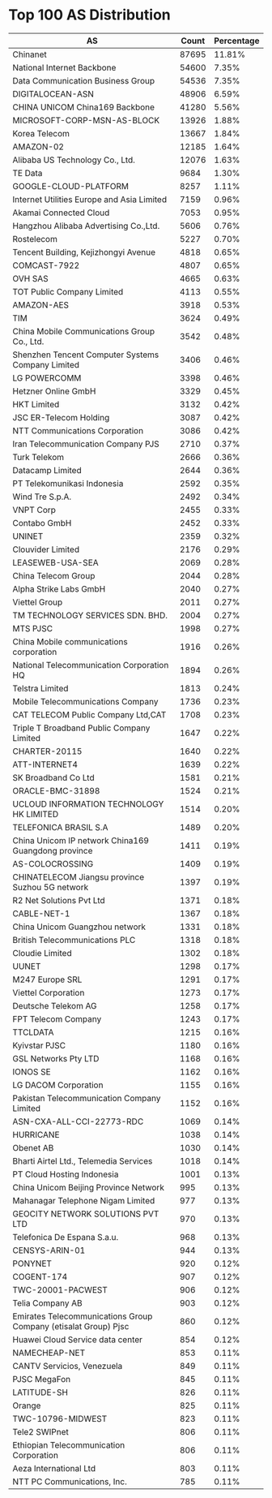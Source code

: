 # Top 100 AS Distribution
| AS | Count | Percentage |
|----|----|----|
| Chinanet | 87695 | 11.81% |
| National Internet Backbone | 54600 | 7.35% |
| Data Communication Business Group | 54536 | 7.35% |
| DIGITALOCEAN-ASN | 48906 | 6.59% |
| CHINA UNICOM China169 Backbone | 41280 | 5.56% |
| MICROSOFT-CORP-MSN-AS-BLOCK | 13926 | 1.88% |
| Korea Telecom | 13667 | 1.84% |
| AMAZON-02 | 12185 | 1.64% |
| Alibaba US Technology Co., Ltd. | 12076 | 1.63% |
| TE Data | 9684 | 1.30% |
| GOOGLE-CLOUD-PLATFORM | 8257 | 1.11% |
| Internet Utilities Europe and Asia Limited | 7159 | 0.96% |
| Akamai Connected Cloud | 7053 | 0.95% |
| Hangzhou Alibaba Advertising Co.,Ltd. | 5606 | 0.76% |
| Rostelecom | 5227 | 0.70% |
| Tencent Building, Kejizhongyi Avenue | 4818 | 0.65% |
| COMCAST-7922 | 4807 | 0.65% |
| OVH SAS | 4665 | 0.63% |
| TOT Public Company Limited | 4113 | 0.55% |
| AMAZON-AES | 3918 | 0.53% |
| TIM | 3624 | 0.49% |
| China Mobile Communications Group Co., Ltd. | 3542 | 0.48% |
| Shenzhen Tencent Computer Systems Company Limited | 3406 | 0.46% |
| LG POWERCOMM | 3398 | 0.46% |
| Hetzner Online GmbH | 3329 | 0.45% |
| HKT Limited | 3132 | 0.42% |
| JSC ER-Telecom Holding | 3087 | 0.42% |
| NTT Communications Corporation | 3086 | 0.42% |
| Iran Telecommunication Company PJS | 2710 | 0.37% |
| Turk Telekom | 2666 | 0.36% |
| Datacamp Limited | 2644 | 0.36% |
| PT Telekomunikasi Indonesia | 2592 | 0.35% |
| Wind Tre S.p.A. | 2492 | 0.34% |
| VNPT Corp | 2455 | 0.33% |
| Contabo GmbH | 2452 | 0.33% |
| UNINET | 2359 | 0.32% |
| Clouvider Limited | 2176 | 0.29% |
| LEASEWEB-USA-SEA | 2069 | 0.28% |
| China Telecom Group | 2044 | 0.28% |
| Alpha Strike Labs GmbH | 2040 | 0.27% |
| Viettel Group | 2011 | 0.27% |
| TM TECHNOLOGY SERVICES SDN. BHD. | 2004 | 0.27% |
| MTS PJSC | 1998 | 0.27% |
| China Mobile communications corporation | 1916 | 0.26% |
| National Telecommunication Corporation HQ | 1894 | 0.26% |
| Telstra Limited | 1813 | 0.24% |
| Mobile Telecommunications Company | 1736 | 0.23% |
| CAT TELECOM Public Company Ltd,CAT | 1708 | 0.23% |
| Triple T Broadband Public Company Limited | 1647 | 0.22% |
| CHARTER-20115 | 1640 | 0.22% |
| ATT-INTERNET4 | 1639 | 0.22% |
| SK Broadband Co Ltd | 1581 | 0.21% |
| ORACLE-BMC-31898 | 1524 | 0.21% |
| UCLOUD INFORMATION TECHNOLOGY HK LIMITED | 1514 | 0.20% |
| TELEFONICA BRASIL S.A | 1489 | 0.20% |
| China Unicom IP network China169 Guangdong province | 1411 | 0.19% |
| AS-COLOCROSSING | 1409 | 0.19% |
| CHINATELECOM Jiangsu province Suzhou 5G network | 1397 | 0.19% |
| R2 Net Solutions Pvt Ltd | 1371 | 0.18% |
| CABLE-NET-1 | 1367 | 0.18% |
| China Unicom Guangzhou network | 1331 | 0.18% |
| British Telecommunications PLC | 1318 | 0.18% |
| Cloudie Limited | 1302 | 0.18% |
| UUNET | 1298 | 0.17% |
| M247 Europe SRL | 1291 | 0.17% |
| Viettel Corporation | 1273 | 0.17% |
| Deutsche Telekom AG | 1258 | 0.17% |
| FPT Telecom Company | 1243 | 0.17% |
| TTCLDATA | 1215 | 0.16% |
| Kyivstar PJSC | 1180 | 0.16% |
| GSL Networks Pty LTD | 1168 | 0.16% |
| IONOS SE | 1162 | 0.16% |
| LG DACOM Corporation | 1155 | 0.16% |
| Pakistan Telecommunication Company Limited | 1152 | 0.16% |
| ASN-CXA-ALL-CCI-22773-RDC | 1069 | 0.14% |
| HURRICANE | 1038 | 0.14% |
| Obenet AB | 1030 | 0.14% |
| Bharti Airtel Ltd., Telemedia Services | 1018 | 0.14% |
| PT Cloud Hosting Indonesia | 1001 | 0.13% |
| China Unicom Beijing Province Network | 995 | 0.13% |
| Mahanagar Telephone Nigam Limited | 977 | 0.13% |
| GEOCITY NETWORK SOLUTIONS PVT LTD | 970 | 0.13% |
| Telefonica De Espana S.a.u. | 968 | 0.13% |
| CENSYS-ARIN-01 | 944 | 0.13% |
| PONYNET | 920 | 0.12% |
| COGENT-174 | 907 | 0.12% |
| TWC-20001-PACWEST | 906 | 0.12% |
| Telia Company AB | 903 | 0.12% |
| Emirates Telecommunications Group Company (etisalat Group) Pjsc | 860 | 0.12% |
| Huawei Cloud Service data center | 854 | 0.12% |
| NAMECHEAP-NET | 853 | 0.11% |
| CANTV Servicios, Venezuela | 849 | 0.11% |
| PJSC MegaFon | 845 | 0.11% |
| LATITUDE-SH | 826 | 0.11% |
| Orange | 825 | 0.11% |
| TWC-10796-MIDWEST | 823 | 0.11% |
| Tele2 SWIPnet | 806 | 0.11% |
| Ethiopian Telecommunication Corporation | 806 | 0.11% |
| Aeza International Ltd | 803 | 0.11% |
| NTT PC Communications, Inc. | 785 | 0.11% |
